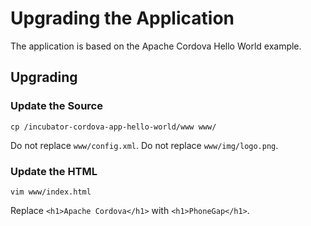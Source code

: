 # Upgrading the Application

The application is based on the Apache Cordova Hello World example.

## Upgrading

### Update the Source

    cp /incubator-cordova-app-hello-world/www www/

Do not replace `www/config.xml`.
Do not replace `www/img/logo.png`.

### Update the HTML

    vim www/index.html

Replace `<h1>Apache Cordova</h1>` with `<h1>PhoneGap</h1>`.

